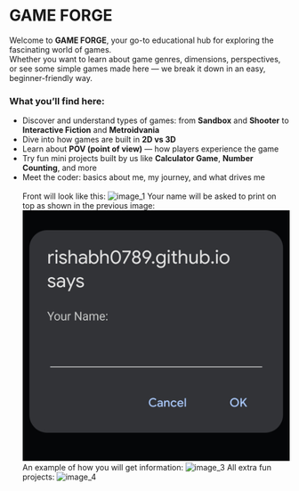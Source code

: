 # GAME FORGE

Welcome to **GAME FORGE**, your go-to educational hub for exploring the fascinating world of games.  
Whether you want to learn about game genres, dimensions, perspectives, or see some simple games made here — we break it down in an easy, beginner-friendly way.

### What you’ll find here:
- Discover and understand types of games: from **Sandbox** and **Shooter** to **Interactive Fiction** and **Metroidvania**  
- Dive into how games are built in **2D vs 3D**  
- Learn about **POV (point of view)** — how players experience the game  
- Try fun mini projects built by us like **Calculator Game**, **Number Counting**, and more  
- Meet the coder: basics about me, my journey, and what drives me
<br><br>
Front will look like this:
![image_1]()
Your name will be asked to print on top as shown in the previous image:
![image_2](https://github.com/RISHABH0789/GAME-FORGE/blob/726c39bcd431d4f9f005907168d8f805652ba188/Screenshot_2.jpg)
An example of how you will get information:
![image_3]()
All extra fun projects:
![image_4]()
